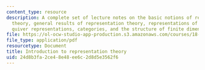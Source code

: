 ```yaml
---
content_type: resource
description: A complete set of lecture notes on the basic notions of representation
  theory, general results of representation theory, representations of finite groups,
  quiver representations, categories, and the structure of finite dimensional algebras.
file: https://ol-ocw-studio-app-production.s3.amazonaws.com/courses/18-712-introduction-to-representation-theory-fall-2010/24d8b3fa2ce48e48ee6c2d8d5e3562f6_MIT18_712F10_replect.pdf
file_type: application/pdf
resourcetype: Document
title: Introduction to representation theory
uid: 24d8b3fa-2ce4-8e48-ee6c-2d8d5e3562f6
---
```

